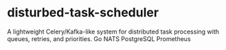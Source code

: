 # disturbed-task-scheduler
A lightweight Celery/Kafka-like system for distributed task processing with queues, retries, and priorities.  Go NATS PostgreSQL Prometheus

